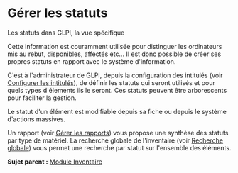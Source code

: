 Gérer les statuts
=================

Les statuts dans GLPI, la vue spécifique

Cette information est couramment utilisée pour distinguer les ordinateurs mis au rebut, disponibles, affectés etc... Il est donc possible de créer ses propres statuts en rapport avec le système d'information.

C'est à l'administrateur de GLPI, depuis la configuration des intitulés (voir [Configurer les
intitulés](config_dropdown.html "Les intitulés se configurent depuis le menu Configuration > Intitulés")),
de définir les statuts qui seront utilisés et pour quels types d'élements ils le seront. Ces statuts peuvent être arborescents pour faciliter la gestion.

Le statut d'un élément est modifiable depuis sa fiche ou depuis le système d'actions massives.

Un rapport (voir [Gérer les rapports](tool_report.html "Les rapports se gèrent depuis le menu Outils > Rapports")) vous propose une synthèse des statuts par type de matériel. La recherche
globale de l'inventaire (voir [Recherche globale](inventory_global.html "Recherche globale sur les éléments d'inventaire")) vous permet une recherche par statut sur l'ensemble des éléments.

**Sujet parent :** [Module Inventaire](index.php?fr/03_module_inventaire/01_module_inventaire.md "Module Inventaire de GLPI")
